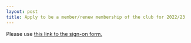 ```yaml
---
layout: post
title: Apply to be a member/renew membership of the club for 2022/23
---
```


<p>Please use <a href="https://app.joinin.online/#/app/joinin/organisation/shop/b46d8b4d-defa-4dba-a40c-875fcd367942">this link to the sign-on form.</a></p>






